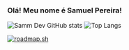 ### Olá! Meu nome é Samuel Pereira!
![Samm Dev GitHub stats](https://github-readme-stats.vercel.app/api?username=sammdev100&show_icons=true&bg_color=00000000)
![Top Langs](https://github-readme-stats.vercel.app/api/top-langs/?username=sammdev100&hide_progress=true)

[![roadmap.sh](https://roadmap.sh/card/tall/666dbd985a1e5ea6c25a4a42?variant=dark)](https://roadmap.sh)
